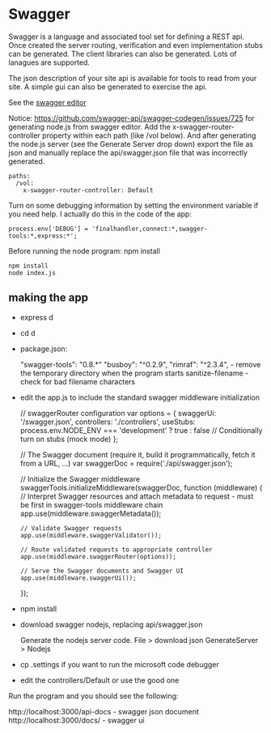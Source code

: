 # Swagger
Swagger is a language and associated tool set for defining a REST api.
Once created the server routing, verification and even implementation stubs can be generated.
The client libraries can also be generated.
Lots of lanagues are supported.

The json description of your site api is available for tools to read from your site.
A simple gui can also be generated to exercise the api.

See the [swagger editor](http://editor.swagger.io)


Notice: https://github.com/swagger-api/swagger-codegen/issues/725 for generating node.js from swagger editor.
Add the x-swagger-router-controller property within each path (like /vol below).
And after generating the node.js server (see the Generate Server drop down) export the file as json and manually replace the api/swagger.json file that was incorrectly generated.


    paths:
      /vol:
        x-swagger-router-controller: Default

Turn on some debugging information by setting the environment variable if you need help.
I actually do this in the code of the app:

    process.env['DEBUG'] = 'finalhandler,connect:*,swagger-tools:*,express:*';


Before running the node program: npm install

    npm install
    node index.js

## making the app

* express d
* cd d
* package.json:

    "swagger-tools": "0.8.*"
    "busboy": "^0.2.9",
    "rimraf": "^2.3.4", - remove the temporary directory when the program starts
    sanitize-filename - check for bad filename characters


* edit the app.js to include the standard swagger middleware initialization

    // swaggerRouter configuration
    var options = {
      swaggerUi: '/swagger.json',
      controllers: './controllers',
      useStubs: process.env.NODE_ENV === 'development' ? true : false // Conditionally turn on stubs (mock mode)
    };

    // The Swagger document (require it, build it programmatically, fetch it from a URL, ...)
    var swaggerDoc = require('./api/swagger.json');

    // Initialize the Swagger middleware
    swaggerTools.initializeMiddleware(swaggerDoc, function (middleware) {
      // Interpret Swagger resources and attach metadata to request - must be first in swagger-tools middleware chain
      app.use(middleware.swaggerMetadata());

      // Validate Swagger requests
      app.use(middleware.swaggerValidator());

      // Route validated requests to appropriate controller
      app.use(middleware.swaggerRouter(options));

      // Serve the Swagger documents and Swagger UI
      app.use(middleware.swaggerUi());
    });

* npm install

* download swagger nodejs, replacing api/swagger.json


    Generate the nodejs server code.
    File > download json
    GenerateServer > Nodejs

* cp .settings if you want to run the microsoft code debugger
* edit the controllers/Default or use the good one

Run the program and you should see the following:

http://localhost:3000/api-docs - swagger json document
http://localhost:3000/docs/ - swagger ui

